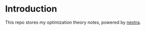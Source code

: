 # Introduction

This repo stores my optimization theory notes, powered by [nextra](https://nextra.site/).
